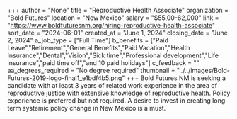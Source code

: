 +++
author = "None"
title = "Reproductive Health Associate"
organization = "Bold Futures"
location = "New Mexico"
salary = "$55,00-62,000"
link = "https://www.boldfuturesnm.org/hiring-reproductive-health-associate"
sort_date = "2024-06-01"
created_at = "June 1, 2024"
closing_date = "June 2, 2024"
a_job_type = ["Full Time"]
b_benefits = ["Paid Leave","Retirement","General Benefits","Paid Vacation","Health Insurance","Dental","Vision","Sick time","Professional development","Life insurance","paid time off","and 10 paid holidays"]
c_feedback = ""
aa_degrees_required = "No degree required"
thumbnail = "../../images/Bold-Futures-2019-logo-final1_e1bdf4b5.png"
+++
Bold Futures NM is seeking a candidate with at least 3 years of related work experience in the area of reproductive justice with extensive knowledge of reproductive health. Policy experience is preferred but not required. A desire to invest in creating long-term systemic policy change in New Mexico is a must. 